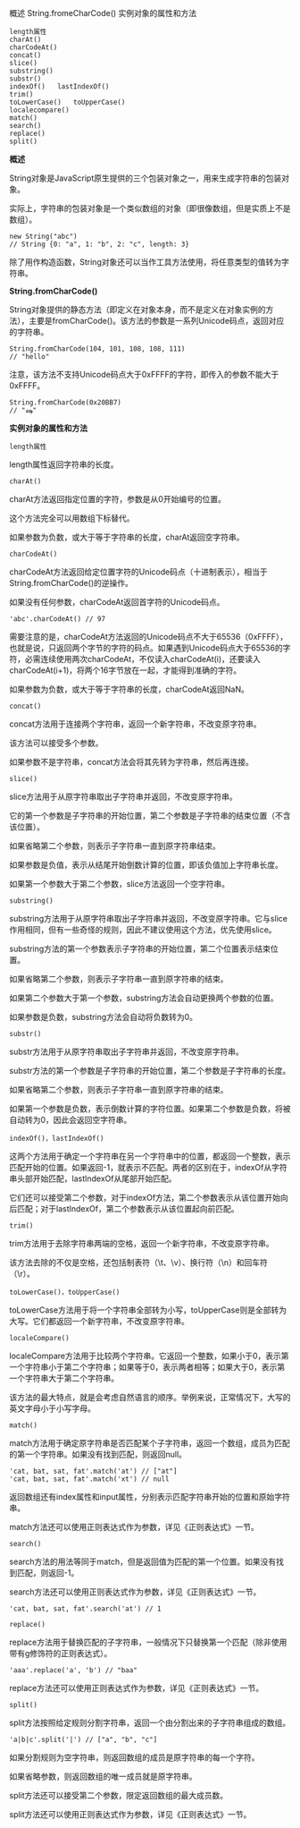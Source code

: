概述
String.fromeCharCode()
实例对象的属性和方法

    length属性
    charAt()
    charCodeAt()
    concat()
    slice()
    substring()
    substr()
    indexOf()   lastIndexOf()
    trim()
    toLowerCase()   toUpperCase()
    localecompare()
    match()
    search()
    replace()
    split()

**概述**

String对象是JavaScript原生提供的三个包装对象之一，用来生成字符串的包装对象。

实际上，字符串的包装对象是一个类似数组的对象（即很像数组，但是实质上不是数组）。

```
new String("abc")
// String {0: "a", 1: "b", 2: "c", length: 3}
```

除了用作构造函数，String对象还可以当作工具方法使用，将任意类型的值转为字符串。

**String.fromCharCode()**

String对象提供的静态方法（即定义在对象本身，而不是定义在对象实例的方法），主要是fromCharCode()。该方法的参数是一系列Unicode码点，返回对应的字符串。

```
String.fromCharCode(104, 101, 108, 108, 111)
// "hello"
```
注意，该方法不支持Unicode码点大于0xFFFF的字符，即传入的参数不能大于0xFFFF。

```
String.fromCharCode(0x20BB7)
// "ஷ"
```

**实例对象的属性和方法**

`length属性`

length属性返回字符串的长度。

`charAt()`

charAt方法返回指定位置的字符，参数是从0开始编号的位置。

这个方法完全可以用数组下标替代。

如果参数为负数，或大于等于字符串的长度，charAt返回空字符串。

`charCodeAt()`

charCodeAt方法返回给定位置字符的Unicode码点（十进制表示），相当于String.fromCharCode()的逆操作。

如果没有任何参数，charCodeAt返回首字符的Unicode码点。

```
'abc'.charCodeAt() // 97
```

需要注意的是，charCodeAt方法返回的Unicode码点不大于65536（0xFFFF），也就是说，只返回两个字节的字符的码点。如果遇到Unicode码点大于65536的字符，必需连续使用两次charCodeAt，不仅读入charCodeAt(i)，还要读入charCodeAt(i+1)，将两个16字节放在一起，才能得到准确的字符。

如果参数为负数，或大于等于字符串的长度，charCodeAt返回NaN。

`concat()`

concat方法用于连接两个字符串，返回一个新字符串，不改变原字符串。

该方法可以接受多个参数。

如果参数不是字符串，concat方法会将其先转为字符串，然后再连接。

`slice()`

slice方法用于从原字符串取出子字符串并返回，不改变原字符串。

它的第一个参数是子字符串的开始位置，第二个参数是子字符串的结束位置（不含该位置）。

如果省略第二个参数，则表示子字符串一直到原字符串结束。

如果参数是负值，表示从结尾开始倒数计算的位置，即该负值加上字符串长度。

如果第一个参数大于第二个参数，slice方法返回一个空字符串。

`substring()`

substring方法用于从原字符串取出子字符串并返回，不改变原字符串。它与slice作用相同，但有一些奇怪的规则，因此不建议使用这个方法，优先使用slice。

substring方法的第一个参数表示子字符串的开始位置，第二个位置表示结束位置。

如果省略第二个参数，则表示子字符串一直到原字符串的结束。

如果第二个参数大于第一个参数，substring方法会自动更换两个参数的位置。

如果参数是负数，substring方法会自动将负数转为0。

`substr()`

substr方法用于从原字符串取出子字符串并返回，不改变原字符串。

substr方法的第一个参数是子字符串的开始位置，第二个参数是子字符串的长度。

如果省略第二个参数，则表示子字符串一直到原字符串的结束。

如果第一个参数是负数，表示倒数计算的字符位置。如果第二个参数是负数，将被自动转为0，因此会返回空字符串。

`indexOf()，lastIndexOf()`

这两个方法用于确定一个字符串在另一个字符串中的位置，都返回一个整数，表示匹配开始的位置。如果返回-1，就表示不匹配。两者的区别在于，indexOf从字符串头部开始匹配，lastIndexOf从尾部开始匹配。

它们还可以接受第二个参数，对于indexOf方法，第二个参数表示从该位置开始向后匹配；对于lastIndexOf，第二个参数表示从该位置起向前匹配。

`trim()`

trim方法用于去除字符串两端的空格，返回一个新字符串，不改变原字符串。

该方法去除的不仅是空格，还包括制表符（\t、\v）、换行符（\n）和回车符（\r）。

`toLowerCase()，toUpperCase()`

toLowerCase方法用于将一个字符串全部转为小写，toUpperCase则是全部转为大写。它们都返回一个新字符串，不改变原字符串。

`localeCompare()`

localeCompare方法用于比较两个字符串。它返回一个整数，如果小于0，表示第一个字符串小于第二个字符串；如果等于0，表示两者相等；如果大于0，表示第一个字符串大于第二个字符串。

该方法的最大特点，就是会考虑自然语言的顺序。举例来说，正常情况下，大写的英文字母小于小写字母。

`match()`

match方法用于确定原字符串是否匹配某个子字符串，返回一个数组，成员为匹配的第一个字符串。如果没有找到匹配，则返回null。

```
'cat, bat, sat, fat'.match('at') // ["at"]
'cat, bat, sat, fat'.match('xt') // null
```

返回数组还有index属性和input属性，分别表示匹配字符串开始的位置和原始字符串。

match方法还可以使用正则表达式作为参数，详见《正则表达式》一节。

`search()`

search方法的用法等同于match，但是返回值为匹配的第一个位置。如果没有找到匹配，则返回-1。

search方法还可以使用正则表达式作为参数，详见《正则表达式》一节。

```
'cat, bat, sat, fat'.search('at') // 1
```

`replace()`

replace方法用于替换匹配的子字符串，一般情况下只替换第一个匹配（除非使用带有g修饰符的正则表达式）。

```
'aaa'.replace('a', 'b') // "baa"
```

replace方法还可以使用正则表达式作为参数，详见《正则表达式》一节。

`split()`

split方法按照给定规则分割字符串，返回一个由分割出来的子字符串组成的数组。

```
'a|b|c'.split('|') // ["a", "b", "c"]
```

如果分割规则为空字符串，则返回数组的成员是原字符串的每一个字符。

如果省略参数，则返回数组的唯一成员就是原字符串。

split方法还可以接受第二个参数，限定返回数组的最大成员数。

split方法还可以使用正则表达式作为参数，详见《正则表达式》一节。
